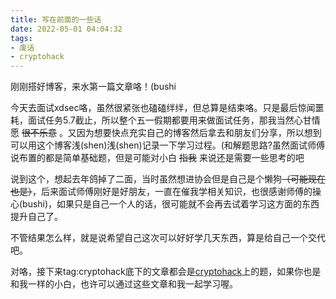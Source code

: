 ```yaml
---
title: 写在前面的一些话
date: 2022-05-01 04:04:32
tags:
- 废话
- cryptohack
---
```


刚刚搭好博客，来水第一篇文章咯！(bushi

<!--more-->

今天去面试xdsec咯，虽然很紧张也磕磕绊绊，但总算是结束咯。只是最后惊闻噩耗，面试任务5.7截止，所以整个五一假期都要用来做面试任务，那我当然心甘情愿 ~~很不乐意~~ 。又因为想要快点充实自己的博客然后拿去和朋友们分享，所以想到可以用这个博客浅(shen)浅(shen)记录一下学习过程。(和解题思路?虽然面试师傅说布置的都是简单基础题，但是可能对小白 ~~指我~~ 来说还是需要一些思考的吧

说到这个，想起去年鸽掉了二面，当时虽然想进协会但是自己是个懒狗~~（可能现在也是）~~，后来面试师傅刚好是好朋友，一直在催我学相关知识，也很感谢师傅的操心(bushi)，如果只是自己一个人的话，很可能就不会再去试着学习这方面的东西提升自己了。

不管结果怎么样，就是说希望自己这次可以好好学几天东西，算是给自己一个交代吧。

对咯，接下来tag:cryptohack底下的文章都会是[cryptohack](https://cryptohack.org/)上的题，如果你也是和我一样的小白，也许可以通过这些文章和我一起学习喔。
